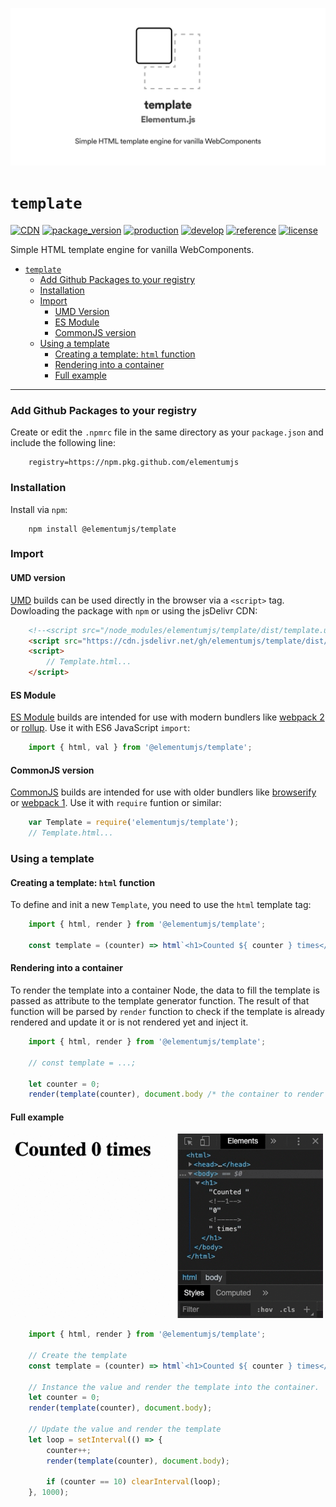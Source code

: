 ![template header][0]

# `template`

[![CDN](https://img.shields.io/badge/CDN-jsDelivr-blueviolet)][1]
[![package_version](https://img.shields.io/github/package-json/v/elementumjs/template)][2]
[![production](https://github.com/elementumjs/template/workflows/production/badge.svg)][3]
[![develop](https://github.com/elementumjs/template/workflows/develop/badge.svg)][4]
[![reference](https://img.shields.io/badge/docs-REFERENCE-blue)][5]
[![license](https://img.shields.io/github/license/elementumjs/template)][6]

Simple HTML template engine for vanilla WebComponents.

- [`template`][7]
  - [Add Github Packages to your registry][8]
  - [Installation][9]
  - [Import][10]
    - [UMD Version][11]
    - [ES Module][12]
    - [CommonJS version][13]
  - [Using a template][14]
    - [Creating a template: `html` function][15]
    - [Rendering into a container][16]
    - [Full example][17]

---

### Add Github Packages to your registry

Create or edit the `.npmrc` file in the same directory as your `package.json` and include the following line:

        registry=https://npm.pkg.github.com/elementumjs

### Installation

Install via `npm`:

        npm install @elementumjs/template

### Import

#### UMD version

[UMD](https://github.com/umdjs/umd) builds can be used directly in the browser via a `<script>` tag. Dowloading the package with `npm` or using the jsDelivr CDN:

```html
    <!--<script src="/node_modules/elementumjs/template/dist/template.umd.js"></script>-->
    <script src="https://cdn.jsdelivr.net/gh/elementumjs/template/dist/template.umd.js"></script>
    <script>
        // Template.html...
    </script>
```

#### ES Module

[ES Module](http://exploringjs.com/es6/ch_modules.html) builds are intended for use with modern bundlers like [webpack 2](https://webpack.js.org) or [rollup](http://rollupjs.org/). Use it with ES6 JavaScript `import`:
  
```javascript
    import { html, val } from '@elementumjs/template';
```

#### CommonJS version

[CommonJS](http://wiki.commonjs.org/wiki/Modules/1.1) builds are intended for use with older bundlers like [browserify](http://browserify.org/) or [webpack 1](https://webpack.github.io). Use it with `require` funtion or similar:

```javascript
    var Template = require('elementumjs/template');
    // Template.html...
```

### Using a template

#### Creating a template: `html` function

To define and init a new `Template`, you need to use the `html` template tag:

```javascript
    import { html, render } from '@elementumjs/template';

    const template = (counter) => html`<h1>Counted ${ counter } times</h1>`;
```



#### Rendering into a container

To render the template into a container Node, the data to fill the template is passed as attribute to the template generator function. The result of that function will be parsed by `render` function to check if the template is already rendered and update it or is not rendered yet and inject it.

```javascript
    import { html, render } from '@elementumjs/template';

    // const template = ...;

    let counter = 0;
    render(template(counter), document.body /* the container to render the template */);
```

#### Full example

<img src="./assets/demo.gif" width="500"/>

```javascript
    import { html, render } from '@elementumjs/template';

    // Create the template
    const template = (counter) => html`<h1>Counted ${ counter } times</h1>`;

    // Instance the value and render the template into the container.
    let counter = 0;
    render(template(counter), document.body);

    // Update the value and render the template
    let loop = setInterval(() => {
        counter++;
        render(template(counter), document.body);

        if (counter == 10) clearInterval(loop);
    }, 1000);
```

[0]: assets/header.png

[1]: https://cdn.jsdelivr.net/gh/elementumjs/template/dist/template.umd.js

[2]: https://github.com/elementumjs/template/packages/

[3]: https://github.com/elementumjs/template/actions?query=workflow%3Aproduction

[4]: https://github.com/elementumjs/template/actions?query=workflow%3Adevelop

[5]: REFERENCE.md

[6]: LICENSE

[7]: #template

[8]: #add-github-packages-to-your-registry

[9]: #installation

[10]: #import

[11]: #umd-version

[12]: #es-module

[13]: #commonjs-version

[14]: #using-a-template

[15]: #creating-a-template-html-function

[16]: #rendering-into-a-container

[17]: #full-example

[18]: assets/demo.gif
